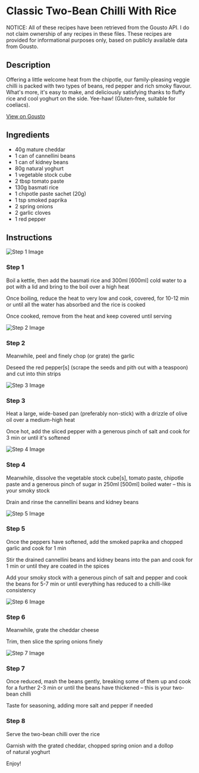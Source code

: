 # Classic Two-Bean Chilli With Rice

NOTICE: All of these recipes have been retrieved from the Gousto API. I do not claim ownership of any recipes in these files. These recipes are provided for informational purposes only, based on publicly available data from Gousto.

## Description

Offering a little welcome heat from the chipotle, our family-pleasing veggie chilli is packed with two types of beans, red pepper and rich smoky flavour. What's more, it's easy to make, and deliciously satisfying thanks to fluffy rice and cool yoghurt on the side. Yee-haw! (Gluten-free, suitable for coeliacs).

[View on Gousto](https://www.gousto.co.uk/recipes/cookbook/classic-two-bean-chilli-with-rice)

## Ingredients

- 40g mature cheddar 
- 1 can of cannellini beans
- 1 can of kidney beans
- 80g natural yoghurt 
- 1 vegetable stock cube
- 2 tbsp tomato paste
- 130g basmati rice
- 1 chipotle paste sachet (20g)
- 1 tsp smoked paprika
- 2 spring onions
- 2 garlic cloves
- 1 red pepper

## Instructions

![Step 1 Image](https://production-media.gousto.co.uk/cms/recipe-step-image/965.-step-1.new-x200.jpg)

### Step 1

Boil a kettle, then add the basmati rice and 300ml <span class="text-danger">[600ml] </span>cold water to a pot with a lid and bring to the boil over a high heat


Once boiling, reduce the heat to very low and cook, covered, for 10-12 min or until all the water has absorbed and the rice is cooked


Once cooked, remove from the heat and keep covered until serving

![Step 2 Image](https://production-media.gousto.co.uk/cms/recipe-step-image/965.-step-2-x200.jpg)

### Step 2

Meanwhile, peel and finely chop (or grate) the garlic


Deseed the red pepper<span class="text-danger">[s]</span> (scrape the seeds and pith out with a teaspoon) and cut into thin strips

![Step 3 Image](https://production-media.gousto.co.uk/cms/recipe-step-image/965.-step-3-x200.jpg)

### Step 3

Heat a large, wide-based pan (preferably non-stick) with a drizzle of olive oil over a medium-high heat 


Once hot, add the sliced pepper with a generous pinch of salt and cook for 3 min or until it's softened

![Step 4 Image](https://production-media.gousto.co.uk/cms/recipe-step-image/965.-step-4-x200.jpg)

### Step 4

Meanwhile, dissolve the vegetable stock cube<span class="text-danger">[s]</span>, tomato paste, chipotle paste and a generous pinch of sugar in 250ml <span class="text-danger">[500ml]</span> boiled water – this is your smoky stock


Drain and rinse the cannellini beans and kidney beans

![Step 5 Image](https://production-media.gousto.co.uk/cms/recipe-step-image/965.-step-5-x200.jpg)

### Step 5

Once the peppers have softened, add the smoked paprika and chopped garlic and cook for 1 min


Stir the drained cannellini beans and kidney beans into the pan and cook for 1 min or until they are coated in the spices 


Add your smoky stock with a generous pinch of salt and pepper and cook the beans for 5-7 min or until everything has reduced to a chilli-like consistency

![Step 6 Image](https://production-media.gousto.co.uk/cms/recipe-step-image/965.-step-6-x200.jpg)

### Step 6

Meanwhile, grate the cheddar cheese


Trim, then slice the spring onions finely

![Step 7 Image](https://production-media.gousto.co.uk/cms/recipe-step-image/965.-step-7-x200.jpg)

### Step 7

Once reduced, mash the beans gently, breaking some of them up and cook for a further 2-3 min or until the beans have thickened – this is your two-bean chilli 


Taste for seasoning, adding more salt and pepper if needed

### Step 8

Serve the two-bean chilli<span class="text-highlight"> over the rice</span>


Garnish with the grated cheddar, chopped spring onion and a dollop of natural yoghurt


Enjoy!

